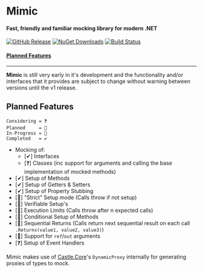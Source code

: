 # Mimic

#### Fast, friendly and familiar mocking library for modern .NET

[![GitHub Release][gh-release-badge]][gh-release]
[![NuGet Downloads][nuget-downloads-badge]][nuget-downloads]
[![Build Status][gh-actions-badge]][gh-actions]

#### [Planned Features](#planned-features)

---

**Mimic** is still very early in it's development and the functionality and/or interfaces that it provides are subject to change without warning between versions until the v1 release.

## Planned Features

```
Considering = ❓
Planned     = 📅
In-Progress = 🚧
Completed   = ✔
```

-   Mocking of:
    -   [✔] Interfaces
    -   [❓] Classes (inc support for arguments and calling the base implementation of mocked methods)
-   [✔] Setup of Methods
-   [✔] Setup of Getters & Setters
-   [✔] Setup of Property Stubbing
-   [📅] "Strict" Setup mode (Calls throw if not setup)
-   [📅] Verifiable Setup's
-   [📅] Execution Limits (Calls throw after n expected calls)
-   [📅] Conditional Setup of Methods
-   [📅] Sequential Returns (Calls return next sequential result on each call `.Returns(value1, value2, value3)`)
-   [📅] Support for `ref`/`out` arguments
-   [❓] Setup of Event Handlers

Mimic makes use of [Castle.Core](https://www.castleproject.org/projects/dynamicproxy)'s `DynamicProxy` internally for generating proxies of types to mock.

<!-- Links -->

[gh-release-badge]: https://img.shields.io/github/v/release/DrBarnabus/Mimic?color=g&style=for-the-badge
[gh-release]: https://github.com/DrBarnabus/Mimic/releases/latest
[nuget-downloads-badge]: https://img.shields.io/nuget/dt/Mimic?color=g&logo=nuget&style=for-the-badge
[nuget-downloads]: https://www.nuget.org/packages/Mimic
[gh-actions-badge]: https://img.shields.io/github/actions/workflow/status/DrBarnabus/Mimic/ci.yml?logo=github&branch=main&style=for-the-badge
[gh-actions]: https://github.com/DrBarnabus/Mimic/actions/workflows/ci.yml
